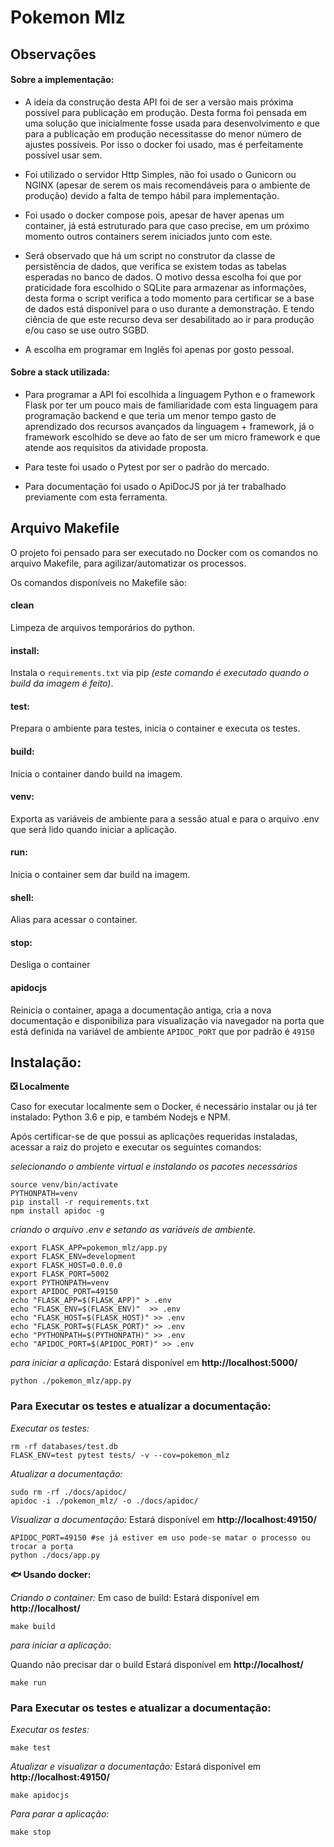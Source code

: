 # Pokemon Mlz #
## Observações ##
#### Sobre a implementação: ####
*   A ideia da construção desta API foi de ser a versão mais próxima possível para publicação em produção. Desta forma foi pensada em uma solução que inicialmente fosse usada para desenvolvimento e que para a publicação em produção necessitasse do menor número de ajustes possíveis. Por isso o docker foi usado, mas é perfeitamente possível usar sem.

*   Foi utilizado o servidor Http Simples, não foi usado o Gunicorn ou NGINX (apesar de serem os mais recomendáveis para o ambiente de produção) devido a falta de tempo hábil para implementação.

*   Foi usado o docker compose pois, apesar de haver apenas um container, já está estruturado para que caso precise, em um próximo momento outros containers serem iniciados junto com este.

*   Será observado que há um script no construtor da classe de persistência de dados, que verifica se existem todas as tabelas esperadas no banco de dados.  O motivo dessa escolha foi que por praticidade fora escolhido o SQLite para armazenar as informações, desta forma o script verifica a todo momento para certificar se a base de dados está disponível para o uso durante a demonstração. E tendo ciência de que este recurso deva ser desabilitado ao ir para produção e/ou caso se use outro SGBD.

*   A escolha em programar em Inglês foi apenas por gosto pessoal.


#### Sobre a stack utilizada: ####

*   Para programar a API foi escolhida a linguagem Python e o framework Flask por ter um pouco mais de familiaridade com esta linguagem para programação backend e que teria um menor tempo gasto de aprendizado dos recursos avançados da linguagem + framework, já o framework escolhido se deve ao fato de ser um micro framework e que atende aos requisitos da atividade proposta.

*   Para teste foi usado o Pytest por ser o padrão do mercado.

*   Para documentação foi usado o ApiDocJS por já ter trabalhado previamente com esta ferramenta.


## Arquivo Makefile ##

O projeto foi pensado para ser executado no Docker com os comandos no arquivo Makefile, para agilizar/automatizar os processos.

Os comandos disponíveis no Makefile são:

#### clean ####
Limpeza de arquivos temporários do python.

#### install: ####
Instala o `requirements.txt` via pip *(este comando é executado quando o build da imagem é feito)*.

#### test: ####
Prepara o ambiente para testes, inicia o container e executa os testes.

#### build: ####
Inicia o container dando build na imagem.    

#### venv: ####
Exporta as variáveis de ambiente para a sessão atual e para o arquivo .env que será lido quando iniciar a aplicação.

#### run: ####
Inicia o container sem dar build na imagem.

#### shell: ####
Alias para acessar o container.

#### stop: ####
Desliga o container

#### apidocjs ####
Reinicia o container, apaga a documentação antiga, cria a nova documentação e disponibiliza para visualização via navegador na porta
que está definida na variável de ambiente ```APIDOC_PORT``` que por padrão é ```49150```


## Instalação: ##

**:negative_squared_cross_mark: Localmente**

Caso for executar localmente sem o Docker, é necessário instalar ou já ter instalado: Python 3.6 e pip, e também Nodejs e NPM.

Após certificar-se de que possui as aplicações requeridas instaladas, acessar a raiz do projeto e executar os seguintes comandos:

*selecionando o ambiente virtual e instalando os pacotes necessários*

```
source venv/bin/activate
PYTHONPATH=venv
pip install -r requirements.txt
npm install apidoc -g
```

*criando o arquivo .env e setando as variáveis de ambiente.*
```
export FLASK_APP=pokemon_mlz/app.py
export FLASK_ENV=development
export FLASK_HOST=0.0.0.0
export FLASK_PORT=5002
export PYTHONPATH=venv
export APIDOC_PORT=49150
echo "FLASK_APP=$(FLASK_APP)" > .env
echo "FLASK_ENV=$(FLASK_ENV)"  >> .env
echo "FLASK_HOST=$(FLASK_HOST)" >> .env
echo "FLASK_PORT=$(FLASK_PORT)" >> .env
echo "PYTHONPATH=$(PYTHONPATH)" >> .env
echo "APIDOC_PORT=$(APIDOC_PORT)" >> .env
```

*para iniciar a aplicação:*
Estará disponível em **http://localhost:5000/**
```
python ./pokemon_mlz/app.py
```
### Para Executar os testes e atualizar a documentação: ###

*Executar os testes:*

```
rm -rf databases/test.db
FLASK_ENV=test pytest tests/ -v --cov=pokemon_mlz

```
*Atualizar a documentação:*

```
sudo rm -rf ./docs/apidoc/
apidoc -i ./pokemon_mlz/ -o ./docs/apidoc/

```

*Visualizar a documentação:*
Estará disponível em **http://localhost:49150/**
```
APIDOC_PORT=49150 #se já estiver em uso pode-se matar o processo ou trocar a porta
python ./docs/app.py

```

**:fish: Usando docker:**

*Criando o container:*
Em caso de build:
Estará disponível em **http://localhost/**
```
make build
```

*para iniciar a aplicação:*

Quando não precisar dar o build
Estará disponível em **http://localhost/**
```
make run
```

### Para Executar os testes e atualizar a documentação: ###

*Executar os testes:*

```
make test

```
*Atualizar e visualizar a documentação:*
Estará disponível em **http://localhost:49150/**
```
make apidocjs

```

*Para parar a aplicação:*

```
make stop

```
